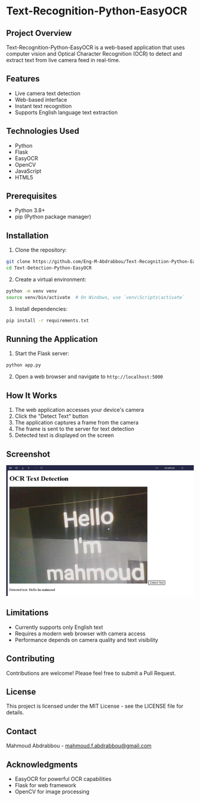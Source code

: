 # Text-Recognition-Python-EasyOCR

## Project Overview
Text-Recognition-Python-EasyOCR is a web-based application that uses computer vision and Optical Character Recognition (OCR) to detect and extract text from live camera feed in real-time.

## Features
- Live camera text detection
- Web-based interface
- Instant text recognition
- Supports English language text extraction

## Technologies Used
- Python
- Flask
- EasyOCR
- OpenCV
- JavaScript
- HTML5

## Prerequisites
- Python 3.8+
- pip (Python package manager)

## Installation

1. Clone the repository:
```bash
git clone https://github.com/Eng-M-Abdrabbou/Text-Recognition-Python-EasyOCR.git
cd Text-Detection-Python-EasyOCR

```

2. Create a virtual environment:
```bash
python -m venv venv
source venv/bin/activate  # On Windows, use `venv\Scripts\activate`
```

3. Install dependencies:
```bash
pip install -r requirements.txt
```

## Running the Application

1. Start the Flask server:
```bash
python app.py
```

2. Open a web browser and navigate to `http://localhost:5000`

## How It Works
1. The web application accesses your device's camera
2. Click the "Detect Text" button
3. The application captures a frame from the camera
4. The frame is sent to the server for text detection
5. Detected text is displayed on the screen

## Screenshot

<img src="\Images\1.png" width="600" height="350" />

## Limitations
- Currently supports only English text
- Requires a modern web browser with camera access
- Performance depends on camera quality and text visibility

## Contributing
Contributions are welcome! Please feel free to submit a Pull Request.

## License
This project is licensed under the MIT License - see the LICENSE file for details.

## Contact
Mahmoud Abdrabbou - mahmoud.f.abdrabbou@gmail.com

## Acknowledgments
- EasyOCR for powerful OCR capabilities
- Flask for web framework
- OpenCV for image processing
